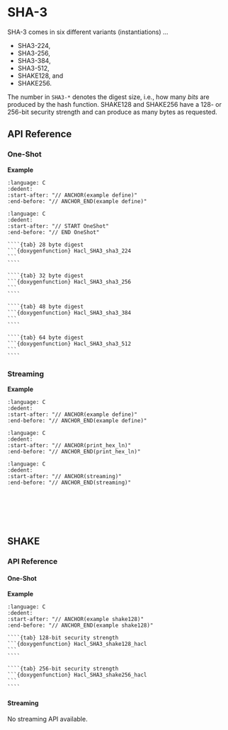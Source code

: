 # SHA-3

SHA-3 comes in six different variants (instantiations) ...

* SHA3-224,
* SHA3-256,	
* SHA3-384,
* SHA3-512,
* SHAKE128, and
* SHAKE256.

The number in `SHA3-*` denotes the digest size, i.e., how many *bits* are produced by the hash function.
SHAKE128 and SHAKE256 have a 128- or 256-bit security strength and can produce as many bytes as requested.

## API Reference

### One-Shot

**Example**

```{literalinclude} ../../../../tests/sha3.cc
:language: C
:dedent:
:start-after: "// ANCHOR(example define)"
:end-before: "// ANCHOR_END(example define)"
```

```{literalinclude} ../../../../tests/sha3.cc
:language: C
:dedent:
:start-after: "// START OneShot"
:end-before: "// END OneShot"
```

`````{tabs}
````{tab} 28 byte digest
```{doxygenfunction} Hacl_SHA3_sha3_224
```
````

````{tab} 32 byte digest
```{doxygenfunction} Hacl_SHA3_sha3_256
```
````

````{tab} 48 byte digest
```{doxygenfunction} Hacl_SHA3_sha3_384
```
````

````{tab} 64 byte digest
```{doxygenfunction} Hacl_SHA3_sha3_512
```
````
`````

### Streaming

**Example**

```{literalinclude} ../../../../tests/sha3.cc
:language: C
:dedent:
:start-after: "// ANCHOR(example define)"
:end-before: "// ANCHOR_END(example define)"
```

```{literalinclude} ../../../../tests/util.h
:language: C
:dedent:
:start-after: "// ANCHOR(print_hex_ln)"
:end-before: "// ANCHOR_END(print_hex_ln)"
```

```{literalinclude} ../../../../tests/sha3.cc
:language: C
:dedent:
:start-after: "// ANCHOR(streaming)"
:end-before: "// ANCHOR_END(streaming)"
```

```{doxygentypedef} Hacl_Streaming_SHA3_state_256
```

```{doxygenfunction} Hacl_Streaming_SHA3_create_in_256
```

```{doxygenfunction} Hacl_Streaming_SHA3_init_256
```

```{doxygenfunction} Hacl_Streaming_SHA3_update_256
```

```{doxygenfunction} Hacl_Streaming_SHA3_finish_256
```

```{doxygenfunction} Hacl_Streaming_SHA3_free_256
```

## SHAKE

### API Reference

#### One-Shot

**Example**

```{literalinclude} ../../../../tests/sha3.cc
:language: C
:dedent:
:start-after: "// ANCHOR(example shake128)"
:end-before: "// ANCHOR_END(example shake128)"
```

`````{tabs}
````{tab} 128-bit security strength
```{doxygenfunction} Hacl_SHA3_shake128_hacl
```
````

````{tab} 256-bit security strength
```{doxygenfunction} Hacl_SHA3_shake256_hacl
```
````
`````

#### Streaming

No streaming API available.

